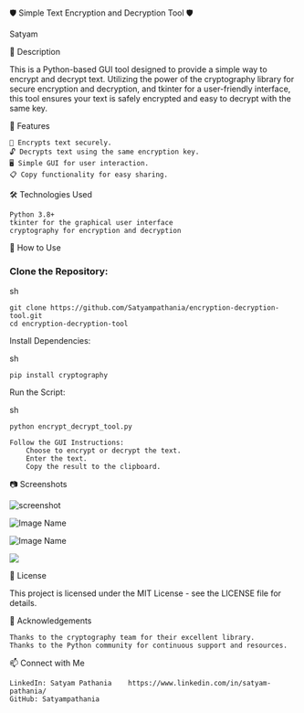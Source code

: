 🛡️ Simple Text Encryption and Decryption Tool 🛡️

   Satyam 


📜 Description


This is a Python-based GUI tool designed to provide a simple way to encrypt and decrypt text. Utilizing the power of the cryptography library for secure encryption and decryption, and tkinter for a user-friendly interface, this tool ensures your text is safely encrypted and easy to decrypt with the same key.


🌟 Features

    🔐 Encrypts text securely.
    🔓 Decrypts text using the same encryption key.
    🖥️ Simple GUI for user interaction.
    📋 Copy functionality for easy sharing.


🛠️ Technologies Used

    Python 3.8+
    tkinter for the graphical user interface
    cryptography for encryption and decryption


🚀 How to Use

  ### Clone the Repository:

sh

    git clone https://github.com/Satyampathania/encryption-decryption-tool.git
    cd encryption-decryption-tool 



Install Dependencies:

sh 

    pip install cryptography

Run the Script:

sh

    python encrypt_decrypt_tool.py

    Follow the GUI Instructions:
        Choose to encrypt or decrypt the text.
        Enter the text.
        Copy the result to the clipboard.

📷 Screenshots

![screenshot](https://github.com/Satyampathania/Encryption-Decryption-TOOL/assets/71765680/f2c8e76a-398f-4c59-9d8d-838626fe1772)





![Image Name](https://github.com/Satyampathania/Encryption-Decryption-TOOL/assets/71765680/a449e169-398e-4a4c-a0e8-b23e9154fa0d)






![Image Name](https://github.com/Satyampathania/Encryption-Decryption-TOOL/assets/71765680/97628013-8f1e-4378-b7c9-f213fc7f97c9)







![](https://github.com/Satyampathania/Encryption-Decryption-TOOL/assets/71765680/305b55f8-4517-4d35-9de8-70647341dced)




📝 License

This project is licensed under the MIT License - see the LICENSE file for details.









🙌 Acknowledgements

    Thanks to the cryptography team for their excellent library.
    Thanks to the Python community for continuous support and resources.




📫 Connect with Me

    LinkedIn: Satyam Pathania    https://www.linkedin.com/in/satyam-pathania/
    GitHub: Satyampathania
